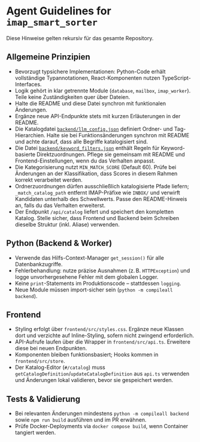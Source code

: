 # Agent Guidelines for `imap_smart_sorter`

Diese Hinweise gelten rekursiv für das gesamte Repository.

## Allgemeine Prinzipien
- Bevorzugt typsichere Implementationen: Python-Code erhält vollständige Typannotationen, React-Komponenten nutzen TypeScript-Interfaces.
- Logik gehört in klar getrennte Module (`database`, `mailbox`, `imap_worker`). Teile keine Zuständigkeiten quer über Dateien.
- Halte die README und diese Datei synchron mit funktionalen Änderungen.
- Ergänze neue API-Endpunkte stets mit kurzen Erläuterungen in der README.
- Die Katalogdatei [`backend/llm_config.json`](backend/llm_config.json) definiert Ordner- und Tag-Hierarchien. Halte sie bei Funktionsänderungen synchron mit README und achte darauf, dass alle Begriffe katalogisiert sind.
- Die Datei [`backend/keyword_filters.json`](backend/keyword_filters.json) enthält Regeln für Keyword-basierte Direktzuordnungen. Pflege sie gemeinsam mit README und Frontend-Einstellungen, wenn du das Verhalten anpasst.
- Die Kategorisierung nutzt `MIN_MATCH_SCORE` (Default 60). Prüfe bei Änderungen an der Klassifikation, dass Scores in diesem Rahmen korrekt verarbeitet werden.
- Ordnerzuordnungen dürfen ausschließlich katalogisierte Pfade liefern; `_match_catalog_path` entfernt IMAP-Präfixe wie `INBOX/` und verwirft Kandidaten unterhalb des Schwellwerts. Passe den README-Hinweis an, falls du das Verhalten erweiterst.
- Der Endpunkt `/api/catalog` liefert und speichert den kompletten Katalog. Stelle sicher, dass Frontend und Backend beim Schreiben dieselbe Struktur (inkl. Aliase) verwenden.

## Python (Backend & Worker)
- Verwende das Hilfs-Context-Manager `get_session()` für alle Datenbankzugriffe.
- Fehlerbehandlung: nutze präzise Ausnahmen (z. B. `HTTPException`) und logge unvorhergesehene Fehler mit dem globalen Logger.
- Keine `print`-Statements im Produktionscode – stattdessen `logging`.
- Neue Module müssen import-sicher sein (`python -m compileall backend`).

## Frontend
- Styling erfolgt über `frontend/src/styles.css`. Ergänze neue Klassen dort und verzichte auf Inline-Styling, sofern nicht zwingend erforderlich.
- API-Aufrufe laufen über die Wrapper in `frontend/src/api.ts`. Erweitere diese bei neuen Endpunkten.
- Komponenten bleiben funktionsbasiert; Hooks kommen in `frontend/src/store`.
- Der Katalog-Editor (`#/catalog`) muss `getCatalogDefinition`/`updateCatalogDefinition` aus `api.ts` verwenden und Änderungen lokal validieren, bevor sie gespeichert werden.

## Tests & Validierung
- Bei relevanten Änderungen mindestens `python -m compileall backend` sowie `npm run build` ausführen und im PR erwähnen.
- Prüfe Docker-Deployments via `docker compose build`, wenn Container tangiert werden.
